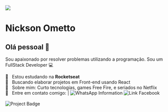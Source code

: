 <img width="auto" src="https://richestsoft.com/blog/wp-content/uploads/2019/04/web-development-banner.jpg">


# Nickson Ometto

## Olá pessoal 👋
Sou apaixonado por resolver problemas utilizando a programação.
Sou um FullStack Developer :computer:

 :rocket:  &nbsp; Estou estudando na **Rocketseat**
 <br/> :purple_heart: &nbsp; Buscando elaborar projetos em Front-end usando React
 <br/> 💬  &nbsp; Sobre mim: Curto tecnologias, games Free Fire, e seriados no Netflix
 <br/> :email: &nbsp; Entre em contato comigo: | ![WhatsApp Information](https://img.shields.io/badge/WhatsApp-(19)98312--7467-green?style=social&logo=whatsapp)
 ![Link Facebook](https://img.shields.io/badge/Facebook-NicksonOmetto-blue?style=social&logo=Facebook&?link=https://www.facebook.com/nickson.ometto/)
<br/><br/>![Project Badge](https://img.shields.io/badge/ProjetoNLW-Ativo-green?style=plastic&logo=Javascript)
